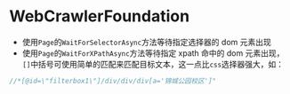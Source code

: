# WebCrawlerFoundation

- 使用`Page`的`WaitForSelectorAsync`方法等待指定选择器的 dom 元素出现
- 使用`Page`的`WaitForXPathAsync`方法等待指定 xpath 命中的 dom 元素出现，`[]`中括号可使用简单的匹配来匹配目标文本，这一点比`css`选择器强大，如：

``` csharp
//*[@id=\"filterbox1\"]/div/div/div[a='锦城公园校区']"
```
